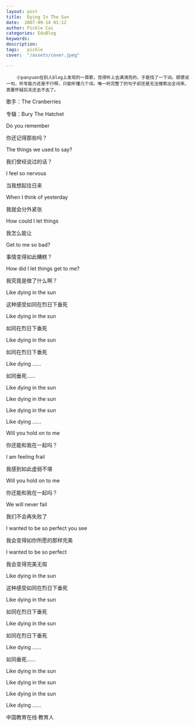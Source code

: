 ```yaml
---
layout: post  
title:  Dying In The Sun  
date:  2007-09-14 01:12  
author: Pickle Cai  
categories: EduBlog  
keywords: 
description:   
tags:	pickle   
cover:  "/assets/cover.jpeg"  

---  
```

    
 



        小panyuan在别人blog上发现的一首歌，觉得听上去满清亮的，于是找了一下词。顺便说一句，听写能力还是不行啊，只能听懂几个词，唯一听完整了的句子却还是无法搜索出全词来，真要怀疑后天还去不去了。











歌手：The Cranberries



专辑：Bury The Hatchet 











 









 Do you remember 

 你还记得那些吗？ 



 The things we used to say?

 我们曾经说过的话？ 



 I feel so nervous

 当我想起往日来



 When I think of yesterday 

 我就会分外紧张



 

 



 How could I let things

 我怎么能让



 Get to me so bad? 

 事情变得如此糟糕？



 How did I let things get to me? 



 我究竟是做了什么啊？



 Like dying in the sun

 这种感受如同在烈日下垂死



 Like dying in the sun

 如同在烈日下垂死



 Like dying in the sun

 如同在烈日下垂死



 Like dying ……

 如同垂死……



 Like dying in the sun

 



 Like dying in the sun

 



 Like dying in the sun

 



 Like dying ……

 



 

 



 Will you hold on to me 

 你还能和我在一起吗？



 I am feeling frail 

 我感到如此虚弱不堪



 Will you hold on to me

 你还能和我在一起吗？



 We will never fail

 我们不会再失败了



 I wanted to be so perfect you see

 我会变得如你所愿的那样完美



 I wanted to be so perfect



 我会变得完美无瑕



 Like dying in the sun

 这种感受如同在烈日下垂死



 Like dying in the sun

 如同在烈日下垂死



 Like dying in the sun

 如同在烈日下垂死



Like dying ……

 如同垂死……



Like dying in the sun





Like dying in the sun





Like dying in the sun





Like dying ……



		    
 中国教育在线·教育人

